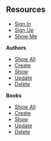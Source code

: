 ## Resources

- [Sign In](./SignIn.md)
- [Sign Up](./SignUp.md)
- [Show Me](./ShowMe.md)

**Authors**

- [Show All](./Authors/ShowAll.md)
- [Create](./Authors/Create.md)
- [Show](./Authors/Show.md)
- [Update](./Authors/Update.md)
- [Delete](./Authors/Delete.md)

**Books**

- [Show All](./Books/ShowAll.md)
- [Create](./Books/Create.md)
- [Show](./Books/Show.md)
- [Update](./Books/Update.md)
- [Delete](./Books/Delete.md)

